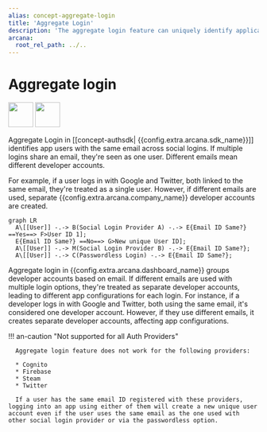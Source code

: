 ```yaml
---
alias: concept-aggregate-login
title: 'Aggregate Login'
description: 'The aggregate login feature can uniquely identify application users even if they use different social accounts to log in to the app.'
arcana:
  root_rel_path: ../..
---
```


# Aggregate login

<img src="{{config.extra.arcana.img_dir}}/icons/i_data_xfer_owner_light.{{config.extra.arcana.img_png}}#only-light" width="50"/>
<img src="{{config.extra.arcana.img_dir}}/icons/i_data_xfer_owner_dark.{{config.extra.arcana.img_png}}#only-dark" width="50"/>

Aggregate Login in [[concept-authsdk| {{config.extra.arcana.sdk_name}}]] identifies app users with the same email across social logins. If multiple logins share an email, they're seen as one user. Different emails mean different developer accounts.

For example, if a user logs in with Google and Twitter, both linked to the same email, they're treated as a single user. However, if different emails are used, separate {{config.extra.arcana.company_name}} developer accounts are created.

```mermaid
graph LR
  A\[[User]] -.-> B(Social Login Provider A) -.-> E{Email ID Same?} ==Yes==> F>User ID 1];
  E{Email ID Same?} ==No==> G>New unique User ID];
  A\[[User]] -.-> M(Social Login Provider B) -.-> E{Email ID Same?};
  A\[[User]] -.-> C(Passwordless Login) -.-> E{Email ID Same?};
```

Aggregate login in {{config.extra.arcana.dashboard_name}} groups developer accounts based on email. If different emails are used with multiple login options, they're treated as separate developer accounts, leading to different app configurations for each login. For instance, if a developer logs in with Google and Twitter, both using the same email, it's considered one developer account. However, if they use different emails, it creates separate developer accounts, affecting app configurations.

!!! an-caution "Not supported for all Auth Providers"

      Aggregate login feature does not work for the following providers:

      * Cognito
      * Firebase
      * Steam
      * Twitter

      If a user has the same email ID registered with these providers, logging into an app using either of them will create a new unique user account even if the user uses the same email as the one used with other social login provider or via the passwordless option.
